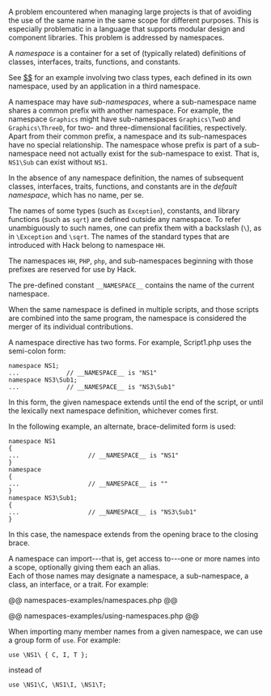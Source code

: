 A problem encountered when managing large projects is that of avoiding the use of the same name in the same scope for different 
purposes. This is especially problematic in a language that supports modular design and component libraries.  This problem is 
addressed by namespaces.

A *namespace* is a container for a set of (typically related) definitions of classes, interfaces, traits, functions, and constants.  

See [$$](script-inclusion.md) for an example involving two class types, each defined in its own namespace, used by an application 
in a third namespace.

A namespace may have *sub-namespaces*, where a sub-namespace name shares a common prefix with another namespace. For example, the 
namespace `Graphics` might have sub-namespaces `Graphics\TwoD` and `Graphics\ThreeD`, for two- and three-dimensional facilities, 
respectively. Apart from their common prefix, a namespace and its sub-namespaces have no special relationship. The namespace 
whose prefix is part of a sub-namespace need not actually exist for the sub-namespace to exist. That is, `NS1\Sub` can exist 
without `NS1`.

In the absence of any namespace definition, the names of subsequent classes, interfaces, traits, functions, and constants are in 
the *default namespace*, which has no name, per se.

The names of some types (such as `Exception`), constants, and library functions (such as `sqrt`) are defined outside any namespace. 
To refer unambiguously to such names, one can prefix them with a backslash (`\`), as in `\Exception` and `\sqrt`. The names of 
the standard types that are introduced with Hack belong to namespace `HH`.

The namespaces `HH`, `PHP`, `php`, and sub-namespaces beginning with those prefixes are reserved for use by Hack.

The pre-defined constant `__NAMESPACE__` contains the name of the current namespace.

When the same namespace is defined in multiple scripts, and those scripts are combined into the same program, the namespace 
is considered the merger of its individual contributions.

A namespace directive has two forms.  For example, Script1.php uses the semi-colon form:

```Hack
namespace NS1;
...				// __NAMESPACE__ is "NS1"
namespace NS3\Sub1;
...				// __NAMESPACE__ is "NS3\Sub1"
```

In this form, the given namespace extends until the end of the script, or until the lexically next namespace definition, 
whichever comes first.

In the following example, an alternate, brace-delimited form is used:

```Hack
namespace NS1 
{
...                   // __NAMESPACE__ is "NS1"
}
namespace
{
...                   // __NAMESPACE__ is ""
}
namespace NS3\Sub1;
{
...                   // __NAMESPACE__ is "NS3\Sub1"
}
```

In this case, the namespace extends from the opening brace to the closing brace.

A namespace can import---that is, get access to---one or more names into a scope, optionally giving them each an alias.  
Each of those names may designate a namespace, a sub-namespace, a class, an interface, or a trait.  For example:

@@ namespaces-examples/namespaces.php @@

@@ namespaces-examples/using-namespaces.php @@

When importing many member names from a given namespace, we can use a group form of `use`.  For example:

```Hack
use \NS1\ { C, I, T };
```

instead of

```Hack
use \NS1\C, \NS1\I, \NS1\T;
```
